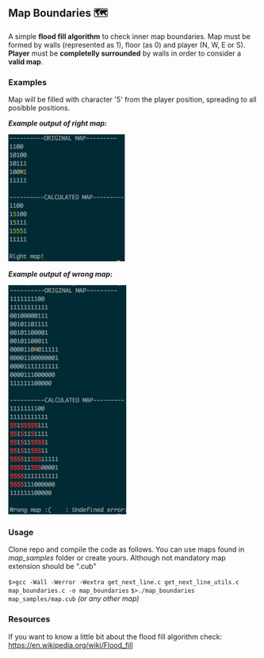 ## Map Boundaries 🗺
A simple **flood fill algorithm** to check inner map boundaries. Map must be formed by walls (represented as 1), floor (as 0) and player (N, W, E or S). **Player** must be **completelly surrounded** by walls in order to consider a **valid map**.

### Examples
Map will be filled with character '5' from the player position, spreading to all posibble positions. 

**_Example output of right map:_**

![picture alt](images/before.png "Map sample to be studied:")


**_Example output of wrong map:_**

![picture alt](images/after.png "Sucessfull output with filled map:")


### Usage
Clone repo and compile the code as follows. You can use maps found in _map_samples_ folder or create yours. Although not mandatory map extension should be ".cub"

`$>gcc -Wall -Werror -Wextra get_next_line.c get_next_line_utils.c map_boundaries.c -o map_boundaries`
`$>./map_boundaries map_samples/map.cub` _(or any  other map)_

### Resources
If you want to know a little bit about the flood fill algorithm check: https://en.wikipedia.org/wiki/Flood_fill
